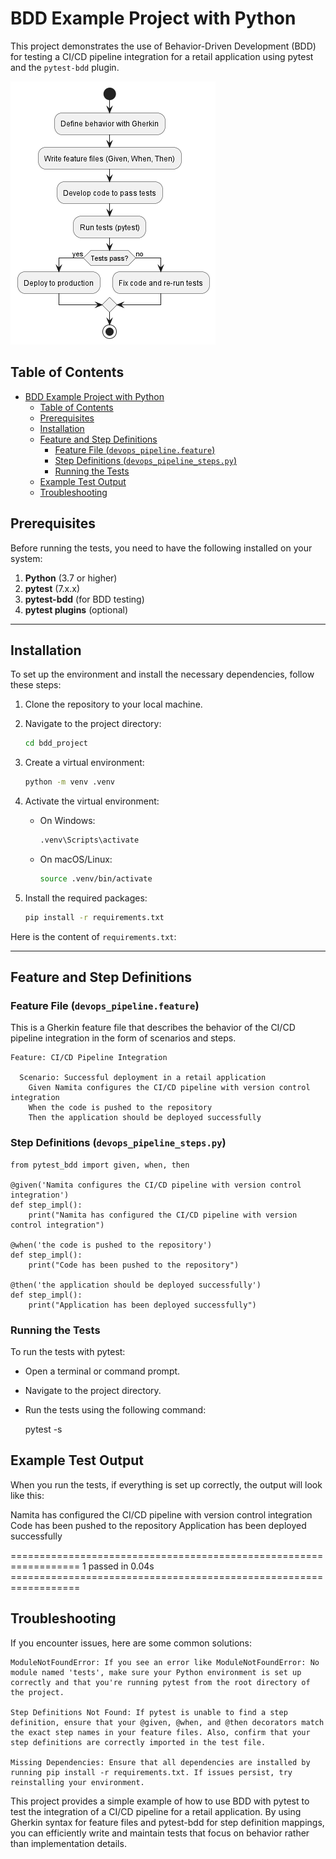 # BDD Example Project with Python

This project demonstrates the use of Behavior-Driven Development (BDD) for testing a CI/CD pipeline integration for a retail application using pytest and the `pytest-bdd` plugin.

![](https://github.com/YashzAlphaGeek/BDD-Project/blob/master/Workflow.png)

## Table of Contents

- [BDD Example Project with Python](#bdd-example-project-with-python)
  - [Table of Contents](#table-of-contents)
  - [Prerequisites](#prerequisites)
  - [Installation](#installation)
  - [Feature and Step Definitions](#feature-and-step-definitions)
    - [Feature File (`devops_pipeline.feature`)](#feature-file-devops_pipelinefeature)
    - [Step Definitions (`devops_pipeline_steps.py`)](#step-definitions-devops_pipeline_stepspy)
    - [Running the Tests](#running-the-tests)
  - [Example Test Output](#example-test-output)
  - [Troubleshooting](#troubleshooting)

## Prerequisites

Before running the tests, you need to have the following installed on your system:

1. **Python** (3.7 or higher)
2. **pytest** (7.x.x)
3. **pytest-bdd** (for BDD testing)
4. **pytest plugins** (optional)

---

## Installation

To set up the environment and install the necessary dependencies, follow these steps:

1. Clone the repository to your local machine.
2. Navigate to the project directory:

    ```bash
    cd bdd_project
    ```

3. Create a virtual environment:

    ```bash
    python -m venv .venv
    ```

4. Activate the virtual environment:
    - On Windows:

        ```bash
        .venv\Scripts\activate
        ```

    - On macOS/Linux:

        ```bash
        source .venv/bin/activate
        ```

5. Install the required packages:

    ```bash
    pip install -r requirements.txt
    ```

Here is the content of `requirements.txt`:

---

## Feature and Step Definitions

### Feature File (`devops_pipeline.feature`)

This is a Gherkin feature file that describes the behavior of the CI/CD pipeline integration in the form of scenarios and steps.

```gherkin
Feature: CI/CD Pipeline Integration

  Scenario: Successful deployment in a retail application
    Given Namita configures the CI/CD pipeline with version control integration
    When the code is pushed to the repository
    Then the application should be deployed successfully
```

### Step Definitions (`devops_pipeline_steps.py`)

```gherkin
from pytest_bdd import given, when, then

@given('Namita configures the CI/CD pipeline with version control integration')
def step_impl():
    print("Namita has configured the CI/CD pipeline with version control integration")

@when('the code is pushed to the repository')
def step_impl():
    print("Code has been pushed to the repository")

@then('the application should be deployed successfully')
def step_impl():
    print("Application has been deployed successfully")
```

### Running the Tests

To run the tests with pytest:

- Open a terminal or command prompt.

- Navigate to the project directory.

- Run the tests using the following command:

  pytest -s

## Example Test Output

When you run the tests, if everything is set up correctly, the output will look like this:

Namita has configured the CI/CD pipeline with version control integration
Code has been pushed to the repository
Application has been deployed successfully

================================================================== 1 passed in 0.04s ==================================================================

## Troubleshooting

If you encounter issues, here are some common solutions:

```gherkin
ModuleNotFoundError: If you see an error like ModuleNotFoundError: No module named 'tests', make sure your Python environment is set up correctly and that you're running pytest from the root directory of the project.

Step Definitions Not Found: If pytest is unable to find a step definition, ensure that your @given, @when, and @then decorators match the exact step names in your feature files. Also, confirm that your step definitions are correctly imported in the test file.

Missing Dependencies: Ensure that all dependencies are installed by running pip install -r requirements.txt. If issues persist, try reinstalling your environment.
```

This project provides a simple example of how to use BDD with pytest to test the integration of a CI/CD pipeline for a retail application. By using Gherkin syntax for feature files and pytest-bdd for step definition mappings, you can efficiently write and maintain tests that focus on behavior rather than implementation details.
